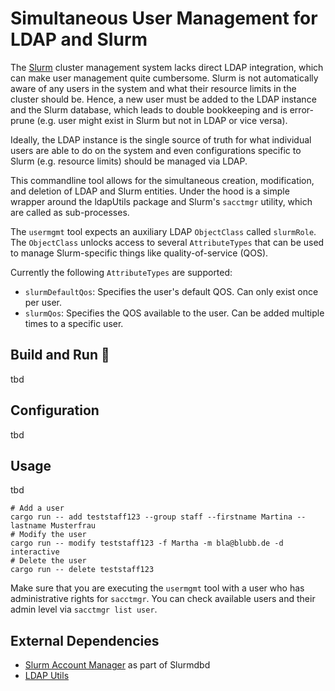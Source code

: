 # Simultaneous User Management for LDAP and Slurm

The [Slurm](https://slurm.schedmd.com/overview.html) cluster management system lacks direct LDAP integration, which can make user management quite cumbersome. 
Slurm is not automatically aware of any users in the system and what their resource limits in the cluster should be. 
Hence, a new user must be added to the LDAP instance and the Slurm database, which leads to double bookkeeping and is error-prune (e.g. user might exist in Slurm but not in LDAP or vice versa). 

Ideally, the LDAP instance is the single source of truth for what individual users are able to do on the system and even configurations specific to Slurm (e.g. resource limits) should be managed via LDAP. 

This commandline tool allows for the simultaneous creation, modification, and deletion of LDAP and Slurm entities. 
Under the hood is a simple wrapper around the ldapUtils package and Slurm's `sacctmgr` utility, which are called as sub-processes. 

The `usermgmt` tool expects an auxiliary LDAP `ObjectClass` called `slurmRole`. 
The `ObjectClass` unlocks access to several `AttributeTypes` that can be used to manage Slurm-specific things like quality-of-service (QOS). 

Currently the following `AttributeTypes` are supported:

- `slurmDefaultQos`: Specifies the user's default QOS. Can only exist once per user. 
- `slurmQos`: Specifies the QOS available to the user. Can be added multiple times to a specific user. 

## Build and Run 🦀 
tbd

## Configuration
tbd

## Usage
tbd

```shell
# Add a user
cargo run -- add teststaff123 --group staff --firstname Martina --lastname Musterfrau
# Modify the user
cargo run -- modify teststaff123 -f Martha -m bla@blubb.de -d interactive
# Delete the user
cargo run -- delete teststaff123
```

Make sure that you are executing the `usermgmt` tool with a user who has administrative rights for `sacctmgr`. 
You can check available users and their admin level via `sacctmgr list user`. 

## External Dependencies
- [Slurm Account Manager](https://slurm.schedmd.com/sacctmgr.html) as part of Slurmdbd
- [LDAP Utils](https://wiki.debian.org/LDAP/LDAPUtils)
